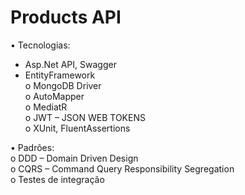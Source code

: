 # Products API

• Tecnologias: <br>
- Asp.Net API, Swagger<br>
- EntityFramework<br>
o MongoDB Driver<br>
o AutoMapper<br>
o MediatR<br>
o JWT – JSON WEB TOKENS<br>
o XUnit, FluentAssertions<br>

• Padrões:<br>
o DDD – Domain Driven Design<br>
o CQRS – Command Query Responsibility Segregation<br>
o Testes de integração
